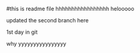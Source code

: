 #this is readme file
hhhhhhhhhhhhhhhhh
helooooo

  

  updated the second branch here



1st day in git

why
yyyyyyyyyyyyyyyy